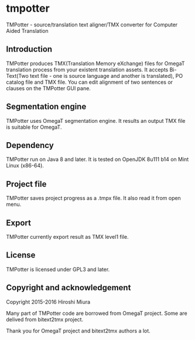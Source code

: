 # tmpotter
TMPotter - source/translation text aligner/TMX converter for Computer Aided Translation

## Introduction

TMPotter produces TMX(Translation Memory eXchange) files for OmegaT translation process from your existent translation assets.
It accepts Bi-Text(Two text file - one is source language and another is translated), PO catalog file and TMX file.
You can edit alignment of two sentences or clauses on the TMPotter GUI pane.

## Segmentation engine

TMPotter uses OmegaT segmentation engine. It results an output TMX file is suitable for OmegaT.

## Dependency

TMPotter run on Java 8 and later. It is tested on OpenJDK 8u111 b14 on Mint Linux (x86-64).

## Project file

TMPotter saves project progress as a .tmpx file.
It also read it from open menu.

## Export

TMPotter currently export result as TMX level1 file.

## License

TMPotter is licensed under GPL3 and later.

## Copyright and acknowledgement

Copyright 2015-2016 Hiroshi Miura

Many part of TMPotter code are borrowed from OmegaT project.
Some are delived from bitext2tmx project.

Thank you for OmegaT project and bitext2tmx authors a lot.
